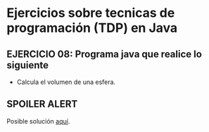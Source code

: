 # Ejercicios sobre tecnicas de programación (TDP) en Java

## EJERCICIO 08: Programa java que realice lo siguiente

* Calcula el volumen de una esfera.

## SPOILER ALERT

Posible solución [aquí](http://puntocomnoesunlenguaje.blogspot.com.es/2012/11/java-ejercicios-basicos-resueltos-4.html).
